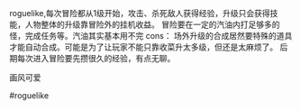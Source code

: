 roguelike,每次冒险都从1级开始，攻击、杀死敌人获得经验，升级只会获得技能，人物整体的升级靠冒险外的挂机收益。
冒险要在一定的汽油内打足够多的怪，完成任务等。汽油其实基本用不完
cons：
场外升级的合成居然要特殊的道具才能自动合成。可能是为了让玩家不能只靠收菜升太多级，但还是太麻烦了。
后期每次进入冒险要先攒很久的经验，有点无聊。

画风可爱

#roguelike